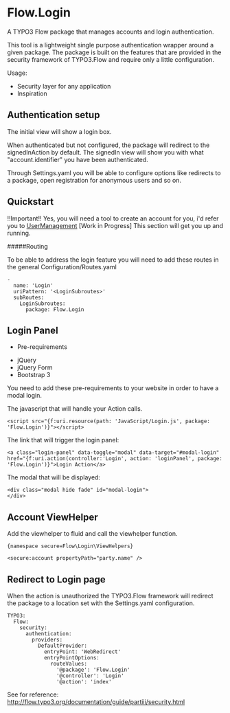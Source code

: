 Flow.Login
==================================================================================================================================================================

A TYPO3 Flow package that manages accounts and login authentication.

This tool is a lightweight single purpose authentication wrapper around a given package.
The package is built on the features that are provided in the security framework of TYPO3.Flow and require only a little configuration.

Usage:
- Security layer for any application
- Inspiration

Authentication setup
--------------------

The initial view will show a login box.

When authenticated but not configured, the package will redirect to the signedInAction by default.
The signedIn view will show you with what "account.identifier" you have been authenticated.

Through Settings.yaml you will be able to configure options like redirects to a package, open registration for anonymous users
and so on.

Quickstart
----------

!!Important!! Yes, you will need a tool to create an account for you, i'd refer you to [UserManagement](https://github.com/svparijs/TYPO3.UserManagement) [Work in Progress]
This section will get you up and running.

#####Routing

To be able to address the login feature you will need to add these routes in the general Configuration/Routes.yaml

	-
	  name: 'Login'
	  uriPattern: '<LoginSubroutes>'
	  subRoutes:
	    LoginSubroutes:
	      package: Flow.Login

Login Panel
-----------

* Pre-requirements

- jQuery
- jQuery Form
- Bootstrap 3

You need to add these pre-requirements to your website in order to have a modal login.

The javascript that will handle your Action calls.

	<script src="{f:uri.resource(path: 'JavaScript/Login.js', package: 'Flow.Login')}"></script>

The link that will trigger the login panel:

	<a class="login-panel" data-toggle="modal" data-target="#modal-login" href="{f:uri.action(controller:'Login', action: 'loginPanel', package: 'Flow.Login')}">Login Action</a>

The modal that will be displayed:

	<div class="modal hide fade" id="modal-login">
    </div>

Account ViewHelper
------------------

Add the viewhelper to fluid and call the viewhelper function.

	{namespace secure=Flow\Login\ViewHelpers}

	<secure:account propertyPath="party.name" />

Redirect to Login page
----------------------

When the action is unauthorized the TYPO3.Flow framework will redirect the package to a location set with the Settings.yaml configuration.

	TYPO3:
	  Flow:
	    security:
	      authentication:
	        providers:
	          DefaultProvider:
	            entryPoint: 'WebRedirect'
	            entryPointOptions:
	              routeValues:
                    '@package': 'Flow.Login'
                    '@controller': 'Login'
                    '@action': 'index'

See for reference: http://flow.typo3.org/documentation/guide/partiii/security.html
